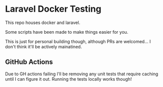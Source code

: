 # Laravel Docker Testing

This repo houses docker and laravel.

Some scripts have been made to make things easier for you.

This is just for personal building though, although PRs are welcomed... I don't think it'll be actively mainatined.

## GitHub Actions

Due to GH actions failing I'll be removing any unit tests that require caching until I can figure it out.
Running the tests locally works though!
